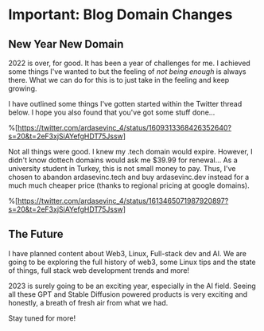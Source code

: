 # Important: Blog Domain Changes

## New Year New Domain

2022 is over, for good. It has been a year of challenges for me. I achieved some things I've wanted to but the feeling of *not being enough* is always there. What we can do for this is to just take in the feeling and keep growing.

I have outlined some things I've gotten started within the Twitter thread below. I hope you also found that you've got some stuff done...

%[https://twitter.com/ardasevinc_4/status/1609313368426352640?s=20&t=2eF3xjSiAYefgHDT75Jssw] 

Not all things were good. I knew my .tech domain would expire. However, I didn't know dottech domains would ask me $39.99 for renewal... As a university student in Turkey, this is not small money to pay. Thus, I've chosen to abandon ardasevinc.tech and buy ardasevinc.dev instead for a much much cheaper price (thanks to regional pricing at google domains).

%[https://twitter.com/ardasevinc_4/status/1613465071987920897?s=20&t=2eF3xjSiAYefgHDT75Jssw] 

## The Future

I have planned content about Web3, Linux, Full-stack dev and AI. We are going to be exploring the full history of web3, some Linux tips and the state of things, full stack web development trends and more!

2023 is surely going to be an exciting year, especially in the AI field. Seeing all these GPT and Stable Diffusion powered products is very exciting and honestly, a breath of fresh air from what we had.

Stay tuned for more!